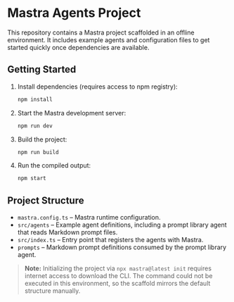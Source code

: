 # Mastra Agents Project

This repository contains a Mastra project scaffolded in an offline environment. It includes example agents and configuration files to get started quickly once dependencies are available.

## Getting Started

1. Install dependencies (requires access to npm registry):
   ```bash
   npm install
   ```
2. Start the Mastra development server:
   ```bash
   npm run dev
   ```
3. Build the project:
   ```bash
   npm run build
   ```
4. Run the compiled output:
   ```bash
   npm start
   ```

## Project Structure

- `mastra.config.ts` – Mastra runtime configuration.
- `src/agents` – Example agent definitions, including a prompt library agent that reads Markdown prompt files.
- `src/index.ts` – Entry point that registers the agents with Mastra.
- `prompts` – Markdown prompt definitions consumed by the prompt library agent.

> **Note:** Initializing the project via `npx mastra@latest init` requires internet access to download the CLI. The command could not be executed in this environment, so the scaffold mirrors the default structure manually.

